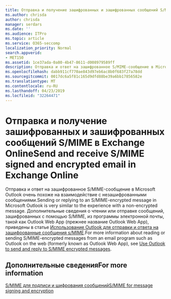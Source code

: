 ```yaml
---
title: Отправка и получение зашифрованных и зашифрованных сообщений S/MIME в Exchange Online
ms.author: chrisda
author: chrisda
manager: serdars
ms.date: ''
ms.audience: ITPro
ms.topic: article
ms.service: O365-seccomp
localization_priority: Normal
search.appverid:
- MET150
ms.assetid: 1ce37ada-0a80-4b47-8611-d008979589ff
description: Отправка и ответ на зашифрованное S/MIME-сообщение в Microsoft Outlook очень похоже на взаимодействие с незашифрованными сообщениями.
ms.openlocfilehash: dabb911cf770ae843d97eb6ac8b0f683f27a78dd
ms.sourcegitcommit: 0017dc6a5f81c165d9dfd88be39a6bb17856582e
ms.translationtype: MT
ms.contentlocale: ru-RU
ms.lasthandoff: 04/23/2019
ms.locfileid: "32264471"
---
```

# <a name="send-and-receive-smime-signed-and-encrypted-email-in-exchange-online"></a><span data-ttu-id="47a21-103">Отправка и получение зашифрованных и зашифрованных сообщений S/MIME в Exchange Online</span><span class="sxs-lookup"><span data-stu-id="47a21-103">Send and receive S/MIME signed and encrypted email in Exchange Online</span></span>

<span data-ttu-id="47a21-104">Отправка и ответ на зашифрованное S/MIME-сообщение в Microsoft Outlook очень похоже на взаимодействие с незашифрованными сообщениями.</span><span class="sxs-lookup"><span data-stu-id="47a21-104">Sending or replying to an S/MIME-encrypted message in Microsoft Outlook is very similar to the experience with a non-encrypted message.</span></span> <span data-ttu-id="47a21-105">Дополнительные сведения о чтении или отправке сообщений, зашифрованных с помощью S/MIME, из программы электронной почты, такой как Outlook Web App (прежнее название Outlook Web App), приведены в статье [Использование Outlook для отправки и ответа на зашифрованные сообщения s/MIME](https://go.microsoft.com/fwlink/p/?LinkId=392520).</span><span class="sxs-lookup"><span data-stu-id="47a21-105">For more information about reading or sending S/MIME-encrypted messages from an email program such as Outlook on the web (formerly known as Outlook Web App), see [Use Outlook to send and reply to S/MIME encrypted messages](https://go.microsoft.com/fwlink/p/?LinkId=392520).</span></span>

## <a name="for-more-information"></a><span data-ttu-id="47a21-106">Дополнительные сведения</span><span class="sxs-lookup"><span data-stu-id="47a21-106">For more information</span></span>

[<span data-ttu-id="47a21-107">S/MIME для подписи и шифрования сообщений</span><span class="sxs-lookup"><span data-stu-id="47a21-107">S/MIME for message signing and encryption</span></span>](s-mime-for-message-signing-and-encryption.md)
